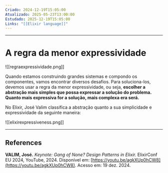 ```yaml
---
Criado: 2024-12-19T15:05:00
Atualizado: 2025-05-23T13:00:00
Estudado: 2025-12-19T15:05:00
Links: "[[Elixir language]]"
---
```

---
# A regra da menor expressividade

![[regraexpressividade.png]]

Quando estamos construindo grandes sistemas e compondo os componentes, vamos encontrar diversos desafios. Para soluciona-los, devemos usar a regra da menor expressividade, ou seja, **escolher a abstração mais simples que possa expressar a solução do problema.  Quanto mais expressiva for a solução, mais complexa era será.**

No Elixir, José Valim classifica a abstração quanto a sua simplicidade e expressividade da seguinte maneira:

![[elixirexpressiveness.png]]

---

## References

**VALIM, José.** _Keynote: Gang of None? Design Patterns in Elixir._ ElixirConf EU 2024, YouTube, 2024. Disponível em: [https://youtu.be/agkXUp0hCW8](https://youtu.be/agkXUp0hCW8). Acesso em: 19 dez. 2024.